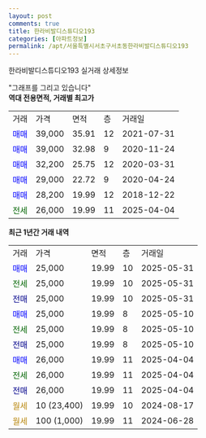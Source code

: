```yaml
---
layout: post
comments: true
title: 한라비발디스튜디오193
categories: [아파트정보]
permalink: /apt/서울특별시서초구서초동한라비발디스튜디오193
---
```


한라비발디스튜디오193 실거래 상세정보

<script type="text/javascript">
  google.charts.load('current', {'packages':['line', 'corechart']});
  google.charts.setOnLoadCallback(drawChart);

  function drawChart() {
    var data = new google.visualization.DataTable();
    data.addColumn('date', '거래일');
    data.addColumn('number', "매매");
    data.addColumn('number', "전세");
    data.addColumn('number', "전매");

    data.addRows([[new Date(Date.parse("2025-05-31")), 25000, null, null], [new Date(Date.parse("2025-05-31")), null, 25000, null], [new Date(Date.parse("2025-05-31")), null, null, 25000], [new Date(Date.parse("2025-05-10")), 25000, null, null], [new Date(Date.parse("2025-05-10")), null, 25000, null], [new Date(Date.parse("2025-05-10")), null, null, 25000], [new Date(Date.parse("2025-04-04")), 26000, null, null], [new Date(Date.parse("2025-04-04")), null, 26000, null], [new Date(Date.parse("2025-04-04")), null, null, 26000], [new Date(Date.parse("2024-08-17")), null, null, null], [new Date(Date.parse("2024-06-28")), null, null, null]]);

    var options = {
      hAxis: {
        format: 'yyyy/MM/dd'
      },    
      lineWidth: 0,
      pointsVisible: true,    
      title: '최근 1년간 유형별 실거래가 분포',
      legend: { position: 'bottom' }
    };

    var formatter = new google.visualization.NumberFormat({pattern:'###,###'} );
    formatter.format(data, 1);
    formatter.format(data, 2);
    
    setTimeout(function() {
        var chart = new google.visualization.LineChart(document.getElementById('columnchart_material'));
        chart.draw(data, (options));
        document.getElementById('loading').style.display = 'none';
    }, 200);
  }
</script>


<div id="loading" style="z-index:20; display: block; margin-left: 0px">"그래프를 그리고 있습니다"</div>
<div id="columnchart_material" style="width: 95%; margin-left: 0px; display: block"></div>
<!-- contents start -->
<b>역대 전용면적, 거래별 최고가</b>
<table class="sortable">
    <tr>
      <td>거래</td>
      <td>가격</td>
      <td>면적</td>
      <td>층</td>
      <td>거래일</td>
    </tr>
        <tr>
          <td><a style="color: blue">매매</a></td>
          <td>39,000</td>
          <td>35.91</td>
          <td>12</td>
          <td>2021-07-31</td>
        </tr>            <tr>
          <td><a style="color: blue">매매</a></td>
          <td>39,000</td>
          <td>32.98</td>
          <td>9</td>
          <td>2020-11-24</td>
        </tr>            <tr>
          <td><a style="color: blue">매매</a></td>
          <td>32,200</td>
          <td>25.75</td>
          <td>12</td>
          <td>2020-03-31</td>
        </tr>            <tr>
          <td><a style="color: blue">매매</a></td>
          <td>29,000</td>
          <td>22.72</td>
          <td>9</td>
          <td>2020-04-24</td>
        </tr>            <tr>
          <td><a style="color: blue">매매</a></td>
          <td>28,200</td>
          <td>19.99</td>
          <td>12</td>
          <td>2018-12-22</td>
        </tr>        
        <tr>
              <td><a style="color: darkgreen">전세</a></td>
              <td>26,000</td>
              <td>19.99</td>
              <td>11</td>
              <td>2025-04-04</td>
            </tr>        
    
</table>

<b>최근 1년간 거래 내역</b>

<table class="sortable">
    <tr>
      <td>거래</td>
      <td>가격</td>
      <td>면적</td>
      <td>층</td>
      <td>거래일</td>
    </tr>
    <tr>
      <td><a style="color: blue">매매</a></td>
      <td>25,000</td>
      <td>19.99</td>
      <td>10</td>
      <td>2025-05-31</td>
    </tr>          <tr>
      <td><a style="color: darkgreen">전세</a></td>
      <td>25,000</td>
      <td>19.99</td>
      <td>10</td>
      <td>2025-05-31</td>
    </tr>          <tr>
      <td><a style="color: darkblue">전매</a></td>
      <td>25,000</td>
      <td>19.99</td>
      <td>10</td>
      <td>2025-05-31</td>
    </tr>          <tr>
      <td><a style="color: blue">매매</a></td>
      <td>25,000</td>
      <td>19.99</td>
      <td>8</td>
      <td>2025-05-10</td>
    </tr>          <tr>
      <td><a style="color: darkgreen">전세</a></td>
      <td>25,000</td>
      <td>19.99</td>
      <td>8</td>
      <td>2025-05-10</td>
    </tr>          <tr>
      <td><a style="color: darkblue">전매</a></td>
      <td>25,000</td>
      <td>19.99</td>
      <td>8</td>
      <td>2025-05-10</td>
    </tr>          <tr>
      <td><a style="color: blue">매매</a></td>
      <td>26,000</td>
      <td>19.99</td>
      <td>11</td>
      <td>2025-04-04</td>
    </tr>          <tr>
      <td><a style="color: darkgreen">전세</a></td>
      <td>26,000</td>
      <td>19.99</td>
      <td>11</td>
      <td>2025-04-04</td>
    </tr>          <tr>
      <td><a style="color: darkblue">전매</a></td>
      <td>26,000</td>
      <td>19.99</td>
      <td>11</td>
      <td>2025-04-04</td>
    </tr>          <tr>
      <td><a style="color: darkgoldenrod">월세</a></td>
      <td>10 (23,400)</td>
      <td>19.99</td>
      <td>10</td>
      <td>2024-08-17</td>
    </tr>          <tr>
      <td><a style="color: darkgoldenrod">월세</a></td>
      <td>100 (1,000)</td>
      <td>19.99</td>
      <td>11</td>
      <td>2024-06-28</td>
    </tr>      </table>
<!-- contents end -->    

